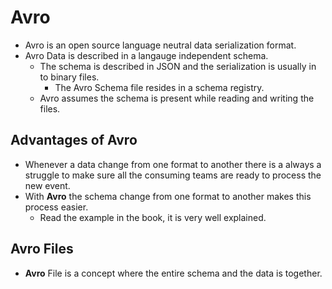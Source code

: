 # Avro

-   Avro is an open source language neutral data serialization format.
-   Avro Data is described in a langauge independent schema.
    -   The schema is described in JSON and the serialization is usually in to binary files.
        -   The Avro Schema file resides in a schema registry.
    -   Avro assumes the schema is present while reading and writing the files.
    
##  Advantages of Avro

-   Whenever a data change from one format to another there is a always a struggle to make sure all the consuming teams are ready to process the new event.
-   With **Avro** the schema change from one format to another makes this process easier.
    -   Read the example in the book, it is very well explained.       

## Avro Files

-   **Avro** File is a concept where the entire schema and the data is together. 

